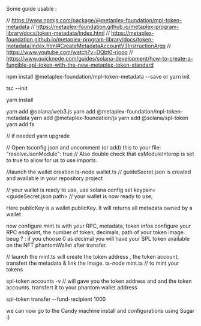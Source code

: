 Some guide usable :

// https://www.npmjs.com/package/@metaplex-foundation/mpl-token-metadata
// https://metaplex-foundation.github.io/metaplex-program-library/docs/token-metadata/index.html
// https://metaplex-foundation.github.io/metaplex-program-library/docs/token-metadata/index.html#CreateMetadataAccountV3InstructionArgs
// https://www.youtube.com/watch?v=DQbt0-riooo
// https://www.quicknode.com/guides/solana-development/how-to-create-a-fungible-spl-token-with-the-new-metaplex-token-standard

npm install @metaplex-foundation/mpl-token-metadata --save
or
yarn init

tsc --init


yarn install

yarn add @solana/web3.js
yarn add @metaplex-foundation/mpl-token-metadata
yarn add @metaplex-foundation/js
yarn add @solana/spl-token
yarn add fs

// if needed
yarn upgrade

// Open tsconfig.json and uncomment (or add) this to your file: 
"resolveJsonModule": true
// Also double check that esModuleInterop is set to true to allow for us to use imports. 

//launch the wallet creation
ts-node wallet.ts
// guideSecret.json is created and available in your repository project

// your wallet is ready to use, 
use solana config set keypair=<guideSecret.json path>
// your wallet is now ready to use, 

Here publicKey is a wallet publicKey. It will returns all metadata owned by a wallet

now configure mint.ts with your RPC, metadata, token infos 
configure your RPC endpoint, the number of token,  decimals, path of your token image.
beug ? : if you choose 0 as decimal you will have your SPL token available on the NFT phantomWallet after transfer.

// launch the mint.ts will create the token address , the token account, transfert the metadata & link the image.
ts-node mint.ts // to mint your tokens

spl-token accounts -v // will gave you the token address and and the token accounts.
transfert it to your phantom wallet address


spl-token transfer --fund-recipient <token address> 1000 <phantom wallet address>


we can now go to the Candy machine install and configurations using Sugar :)